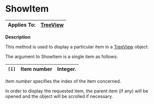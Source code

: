 




<h1 class="heading"><span class="name">ShowItem</span></h1>

| Applies To: | [TreeView](./treeview.md) |
| --- | ---  |


**Description**


This method is used to display a particular item in a [TreeView](./treeview.md) object.


The argument to ShowItem is a single item as follows:


| `[1]` | Item number | Integer. |
| --- | --- | ---  |


*Item number* specifies the index of the item concerned.


In order to display the requested item, the parent item (if any) will be opened and the object will be scrolled if necessary.



